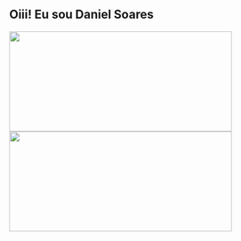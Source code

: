 ## Oiii! Eu sou Daniel Soares 
 <div>
  <a href="https://github.com/danzick96">
  <img width="400em" height="180em" src="https://github-readme-stats.vercel.app/api?username=danzick96&show_icons=true&theme=tokyonight&include_all_commits=true&count_private=true"/>
  <img width="400em" height="180em" src="https://github-readme-stats.vercel.app/api/top-langs/?username=danzick96&layout=compact&langs_count=16&theme=tokyonight"/>
<div>

